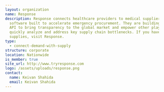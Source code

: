 ```yaml
---
layout: organization
name: Response
description: Response connects healthcare providers to medical suppliers using
  software built to accelerate emergency procurement. They are building an open
  API to bring transparency to the global market and empower other players to
  quickly analyze and address key supply chain bottlenecks. If you have or need
  supplies, visit Response.
type:
  - connect-demand-with-supply
structure: corporate
location: Nationwide
is_member: true
site_url: http://www.tryresponse.com
logo: /assets/uploads/response.png
contact:
  name: Keivan Shahida
  email: Keivan Shahida
---
```

